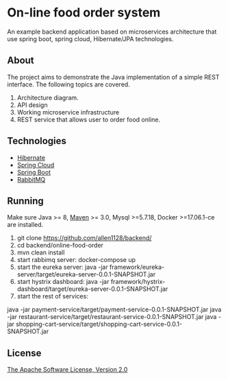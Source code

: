 On-line food order system
=========================

An example backend application based on microservices architecture that use spring boot, spring cloud, Hibernate/JPA technologies.

About
-----

The project aims to demonstrate the Java implementation of a simple REST interface. The following topics are covered.

1. Architecture diagram.
2. API design
3. Working microservice infrastructure
4. REST service that allows user to order food online.

Technologies
------------
* [Hibernate](http://hibernate.org/)
* [Spring Cloud](http://projects.spring.io/spring-cloud/)
* [Spring Boot](http://projects.spring.io/spring-boot/)
* [RabbitMQ](https://www.rabbitmq.com/)

Running
-------

Make sure Java >= 8, [Maven](http://maven.apache.org/) >= 3.0, Mysql >=5.7.18, Docker >=17.06.1-ce are installed.

1. git clone https://github.com/allen1128/backend/
2. cd backend/online-food-order
3. mvn clean install
4. start rabbimq server: docker-compose up
5. start the eureka server: java -jar framework/eureka-server/target/eureka-server-0.0.1-SNAPSHOT.jar
6. start hystrix dashboard: java -jar framework/hystrix-dashboard/target/eureka-server-0.0.1-SNAPSHOT.jar
7. start the rest of services:

java -jar payment-service/target/payment-service-0.0.1-SNAPSHOT.jar
java -jar restaurant-service/target/restaurant-service-0.0.1-SNAPSHOT.jar
java -jar shopping-cart-service/target/shopping-cart-service-0.0.1-SNAPSHOT.jar

License
-------

[The Apache Software License, Version 2.0](http://www.apache.org/licenses/LICENSE-2.0.txt)
